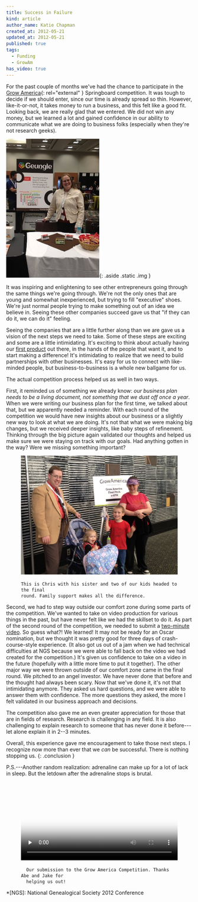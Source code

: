 ```yaml
---
title: Success in Failure
kind: article
author_name: Katie Chapman
created_at: 2012-05-21
updated_at: 2012-05-21
published: true
tags:
  - Funding
  - GrowAm
has_video: true
---
```


For the past couple of months we've had the chance to participate in the 
[Grow America](http://growam.com){: rel="external" } Springboard competition.
It was tough to decide if we should enter, since our time is already spread so
thin. However, like-it-or-not, it takes money to run a business, and this felt
like a good fit. Looking back, we are really glad that we entered. We did not
win any money, but we learned a lot and gained confidence in our ability to
communicate what we are doing to business folks (especially when they're not
research geeks).

![Katie at our half-table during the Grow America competition](growam2012-katie.jpg){: .aside .static .img }

It was inspiring and enlightening to see other entrepreneurs going through the
same things we're going through. We're not the only ones that are young and
somewhat inexperienced, but trying to fill "executive" shoes. We're just normal
people trying to make something out of an idea we believe in. Seeing these
other companies succeed gave us that "if they can do it, we can do it" feeling. 

Seeing the companies that are a little further along than we are gave us a
vision of the next steps we need to take. Some of these steps are exciting and
some are a little intimidating. It's exciting to think about actually having
our [first product](/products#geungle) out there, in the hands of the people
that want it, and to start making a difference! It's intimidating to realize
that we need to build partnerships with other businesses. It's easy for us to
connect with like-minded people, but business-to-business is a whole new
ballgame for us.

The actual competition process helped us as well in two ways. 

First, it reminded us of something we already know: *our business plan needs to
be a living document, not something that we dust off once a year*. When we were
writing our business plan for the first time, we talked about that, but we
apparently needed a reminder. With each round of the competition we would have
new insights about our business or a slightly new way to look at what we are
doing. It's not that what we were making big changes, but we received deeper
insights, like baby steps of refinement. Thinking through the big picture again
validated our thoughts and helped us make sure we were staying on track with
our goals. Had anything gotten in the way? Were we missing something important?

<figure class="img">
  <img class="static" alt="Chris, two kids, and a sister on the way to the final round" src="growam2012-chrisandothers.jpg" />
  <figcaption class="small">

    This is Chris with his sister and two of our kids headed to the final
    round. Family support makes all the difference. 

  </figcaption>
</figure>

Second, we had to step way outside our comfort zone during some parts of the
competition. We've wanted to take on video production for various things in the
past, but have never felt like we had the skillset to do it. As part of the
second round of the competition, we needed to submit a [two-minute video](#growam-video).
So guess what?! We learned! It may not be ready for an Oscar nomination, but we
thought it was pretty good for three days of crash-course-style experience. (It
also got us out of a jam when we had technical difficulties at NGS because we
were able to fall back on the video we had created for the competition.) It's
given us confidence to take on a video in the future (hopefully with a little
more time to put it together). The other major way we were thrown outside of
our comfort zone came in the final round.  We pitched to an angel investor. We
have never done that before and the thought had always been scary. Now that
we've done it, it's not that intimidating anymore. They asked us hard
questions, and we were able to answer them with confidence. The more questions
they asked, the more I felt validated in our business approach and decisions.

The competition also gave me an even greater appreciation for those that are in
fields of research. Research is challenging in any field. It is also
challenging to explain research to someone that has never done it before---let
alone explain it in <span class="oldstyle">2--3</span> minutes.

Overall, this experience gave me encouragement to take those next steps. I
recognize now more than ever that we *can* be successful. There is nothing
stopping us.
{: .conclusion }

P.S.---Another random realization: adrenaline can make up for a lot of lack in
sleep. But the letdown after the adrenaline stops is brutal.

<figure id="growam-video">
  <div class="simple"> 
    <video style="width:100%;height:100%;" poster="growam2012.jpg" controls="controls" preload="none">
      <source type="video/mp4" src="growam2012_mp4.mp4" />
      <source type="video/webm" src="growam2012_webm.webm" />
      <source type="video/ogg" src="growam2012_ogv.ogv" />
    </video>
  </div>
  <figcaption class="small">

      Our submission to the Grow America Competition. Thanks Abe and Jake for
      helping us out!

  </figcaption>
</figure>
    

*[NGS]: National Genealogical Society 2012 Conference
